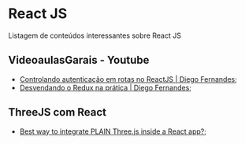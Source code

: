 # React JS

Listagem de conteúdos interessantes sobre React JS

## VideoaulasGarais - Youtube

- [Controlando autenticação em rotas no ReactJS | Diego Fernandes](https://www.youtube.com/watch?v=sYe4r8WXGQg);
- [Desvendando o Redux na prática | Diego Fernandes](https://www.youtube.com/watch?v=u99tNt3TZf8);

## ThreeJS com React
- [Best way to integrate PLAIN Three.js inside a React app?](https://discourse.threejs.org/t/best-way-to-integrate-plain-three-js-inside-a-react-app/27049);

